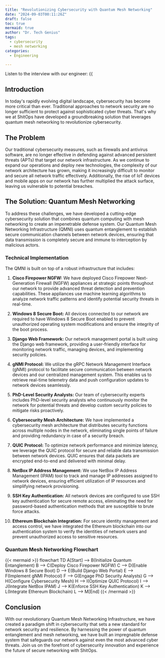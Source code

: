 ```yaml
---
title: "Revolutionizing Cybersecurity with Quantum Mesh Networking"
date: "2024-09-03T00:11:26Z"
draft: false
toc: true
mermaid: true
author: "Dr. Tech Genius"
tags:
  - cybersecurity
  - mesh networking
categories:
  - Engineering

---
```


Listen to the interview with our engineer: {{<audio src="https://s3.chaops.de/shitops/podcasts/revolutionizing-cybersecurity-with-quantum-mesh-networking.mp3" class="audio">}}

## Introduction

In today's rapidly evolving digital landscape, cybersecurity has become more critical than ever. Traditional approaches to network security are no longer sufficient to protect against sophisticated cyber threats. That's why we at ShitOps have developed a groundbreaking solution that leverages quantum mesh networking to revolutionize cybersecurity.

## The Problem

Our traditional cybersecurity measures, such as firewalls and antivirus software, are no longer effective in defending against advanced persistent threats (APTs) that target our network infrastructure. As we continue to expand our operations and deploy new technologies, the complexity of our network architecture has grown, making it increasingly difficult to monitor and secure all network traffic effectively. Additionally, the rise of IoT devices and mobile apps on our network has further multiplied the attack surface, leaving us vulnerable to potential breaches.

## The Solution: Quantum Mesh Networking

To address these challenges, we have developed a cutting-edge cybersecurity solution that combines quantum computing with mesh networking to create an impenetrable defense system. Our Quantum Mesh Networking Infrastructure (QMNI) uses quantum entanglement to establish secure communication channels between network devices, ensuring that data transmission is completely secure and immune to interception by malicious actors.

### Technical Implementation

The QMNI is built on top of a robust infrastructure that includes:

1. **Cisco Firepower NGFW:** We have deployed Cisco Firepower Next-Generation Firewall (NGFW) appliances at strategic points throughout our network to provide advanced threat detection and prevention capabilities. These appliances use machine learning algorithms to analyze network traffic patterns and identify potential security threats in real-time.

2. **Windows 8 Secure Boot:** All devices connected to our network are required to have Windows 8 Secure Boot enabled to prevent unauthorized operating system modifications and ensure the integrity of the boot process.

3. **Django Web Framework:** Our network management portal is built using the Django web framework, providing a user-friendly interface for monitoring network traffic, managing devices, and implementing security policies.

4. **gNMI Protocol:** We utilize the gRPC Network Management Interface (gNMI) protocol to facilitate secure communication between network devices and our centralized management system. This enables us to retrieve real-time telemetry data and push configuration updates to network devices seamlessly.

5. **PhD-Level Security Analysts:** Our team of cybersecurity experts includes PhD-level security analysts who continuously monitor the network for potential threats and develop custom security policies to mitigate risks proactively.

6. **Cybersecurity Mesh Architecture:** We have implemented a cybersecurity mesh architecture that distributes security functions across multiple nodes in the network, eliminating single points of failure and providing redundancy in case of a security breach.

7. **QUIC Protocol:** To optimize network performance and minimize latency, we leverage the QUIC protocol for secure and reliable data transmission between network devices. QUIC ensures that data packets are encrypted end-to-end and delivered with minimal delay.

8. **NetBox IP Address Management:** We use NetBox IP Address Management (IPAM) tool to track and manage IP addresses assigned to network devices, ensuring efficient utilization of IP resources and simplifying network provisioning.

9. **SSH Key Authentication:** All network devices are configured to use SSH key authentication for secure remote access, eliminating the need for password-based authentication methods that are susceptible to brute force attacks.

10. **Ethereum Blockchain Integration:** For secure identity management and access control, we have integrated the Ethereum blockchain into our authentication system to verify the identities of network users and prevent unauthorized access to sensitive resources.

### Quantum Mesh Networking Flowchart

{{< mermaid >}}
flowchart TD
    A[Start] --> B(Initialize Quantum Entanglement)
    B --> C(Deploy Cisco Firepower NGFW)
    C --> D(Enable Windows 8 Secure Boot)
    D --> E(Build Django Web Portal)
    E --> F(Implement gNMI Protocol)
    F --> G(Engage PhD Security Analysts)
    G --> H(Configure Cybersecurity Mesh)
    H --> I(Optimize QUIC Protocol)
    I --> J(Integrate NetBox IPAM)
    J --> K(Enforce SSH Key Authentication)
    K --> L(Integrate Ethereum Blockchain)
    L --> M[End]
{{< /mermaid >}}

## Conclusion

With our revolutionary Quantum Mesh Networking Infrastructure, we have created a paradigm shift in cybersecurity that sets a new standard for network security and resilience. By harnessing the power of quantum entanglement and mesh networking, we have built an impregnable defense system that safeguards our network against even the most advanced cyber threats. Join us on the forefront of cybersecurity innovation and experience the future of secure networking with ShitOps.
